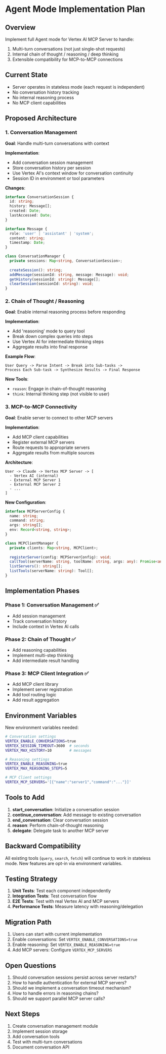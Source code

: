 # Agent Mode Implementation Plan

## Overview
Implement full Agent mode for Vertex AI MCP Server to handle:
1. Multi-turn conversations (not just single-shot requests)
2. Internal chain of thought / reasoning / deep thinking
3. Extensible compatibility for MCP-to-MCP connections

## Current State
- Server operates in stateless mode (each request is independent)
- No conversation history tracking
- No internal reasoning process
- No MCP client capabilities

## Proposed Architecture

### 1. Conversation Management
**Goal**: Handle multi-turn conversations with context

**Implementation**:
- Add conversation session management
- Store conversation history per session
- Use Vertex AI's context window for conversation continuity
- Session ID in environment or tool parameters

**Changes**:
```typescript
interface ConversationSession {
  id: string;
  history: Message[];
  created: Date;
  lastAccessed: Date;
}

interface Message {
  role: 'user' | 'assistant' | 'system';
  content: string;
  timestamp: Date;
}

class ConversationManager {
  private sessions: Map<string, ConversationSession>;
  
  createSession(): string;
  addMessage(sessionId: string, message: Message): void;
  getHistory(sessionId: string): Message[];
  clearSession(sessionId: string): void;
}
```

### 2. Chain of Thought / Reasoning
**Goal**: Enable internal reasoning process before responding

**Implementation**:
- Add 'reasoning' mode to query tool
- Break down complex queries into steps
- Use Vertex AI for intermediate thinking steps
- Aggregate results into final response

**Example Flow**:
```
User Query -> Parse Intent -> Break into Sub-tasks -> 
Process Each Sub-task -> Synthesize Results -> Final Response
```

**New Tools**:
- `reason`: Engage in chain-of-thought reasoning
- `think`: Internal thinking step (not visible to user)

### 3. MCP-to-MCP Connectivity
**Goal**: Enable server to connect to other MCP servers

**Implementation**:
- Add MCP client capabilities
- Register external MCP servers
- Route requests to appropriate servers
- Aggregate results from multiple sources

**Architecture**:
```
User -> Claude -> Vertex MCP Server -> [
  - Vertex AI (internal)
  - External MCP Server 1
  - External MCP Server 2
  - ...
]
```

**New Configuration**:
```typescript
interface MCPServerConfig {
  name: string;
  command: string;
  args: string[];
  env: Record<string, string>;
}

class MCPClientManager {
  private clients: Map<string, MCPClient>;
  
  registerServer(config: MCPServerConfig): void;
  callTool(serverName: string, toolName: string, args: any): Promise<any>;
  listServers(): string[];
  listTools(serverName: string): Tool[];
}
```

## Implementation Phases

### Phase 1: Conversation Management ✅
- Add session management
- Track conversation history
- Include context in Vertex AI calls

### Phase 2: Chain of Thought ✅
- Add reasoning capabilities
- Implement multi-step thinking
- Add intermediate result handling

### Phase 3: MCP Client Integration ✅
- Add MCP client library
- Implement server registration
- Add tool routing logic
- Add result aggregation

## Environment Variables

New environment variables needed:
```bash
# Conversation settings
VERTEX_ENABLE_CONVERSATIONS=true
VERTEX_SESSION_TIMEOUT=3600  # seconds
VERTEX_MAX_HISTORY=10        # messages

# Reasoning settings
VERTEX_ENABLE_REASONING=true
VERTEX_MAX_REASONING_STEPS=5

# MCP Client settings
VERTEX_MCP_SERVERS='[{"name":"server1","command":"..."}]'
```

## Tools to Add

1. **start_conversation**: Initialize a conversation session
2. **continue_conversation**: Add message to existing conversation
3. **end_conversation**: Clear conversation session
4. **reason**: Perform chain-of-thought reasoning
5. **delegate**: Delegate task to another MCP server

## Backward Compatibility

All existing tools (`query`, `search`, `fetch`) will continue to work in stateless mode.
New features are opt-in via environment variables.

## Testing Strategy

1. **Unit Tests**: Test each component independently
2. **Integration Tests**: Test conversation flow
3. **E2E Tests**: Test with real Vertex AI and MCP servers
4. **Performance Tests**: Measure latency with reasoning/delegation

## Migration Path

1. Users can start with current implementation
2. Enable conversations: Set `VERTEX_ENABLE_CONVERSATIONS=true`
3. Enable reasoning: Set `VERTEX_ENABLE_REASONING=true`
4. Add MCP servers: Configure `VERTEX_MCP_SERVERS`

## Open Questions

1. Should conversation sessions persist across server restarts?
2. How to handle authentication for external MCP servers?
3. Should we implement a conversation timeout mechanism?
4. How to handle errors in reasoning chains?
5. Should we support parallel MCP server calls?

## Next Steps

1. Create conversation management module
2. Implement session storage
3. Add conversation tools
4. Test with multi-turn conversations
5. Document conversation API

